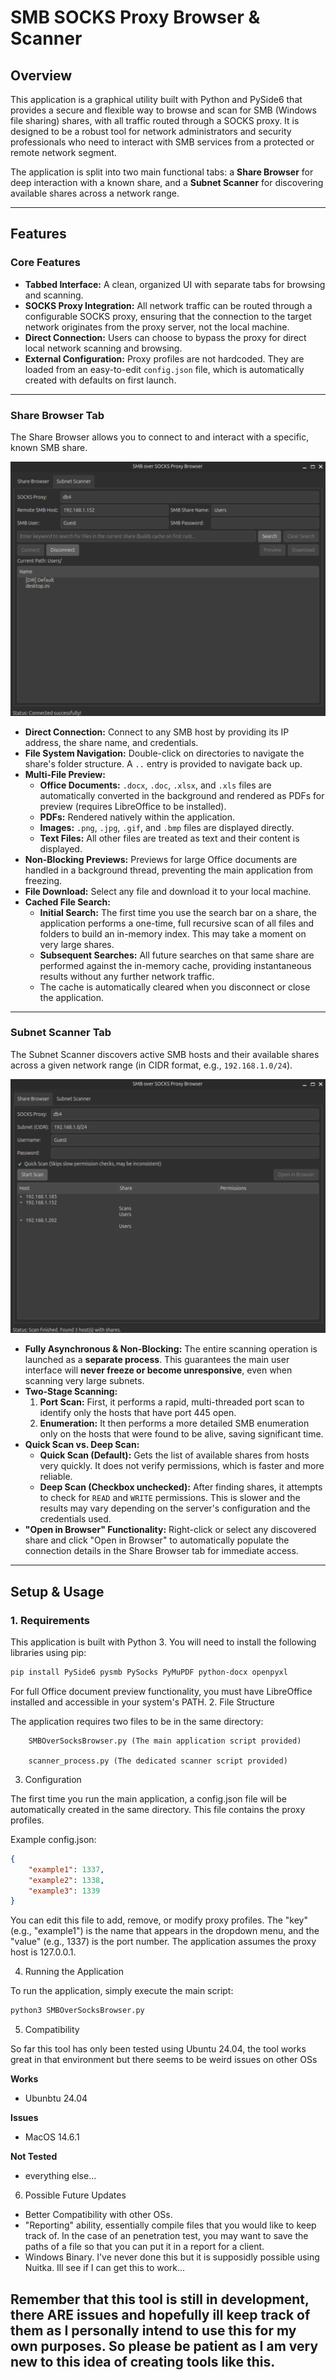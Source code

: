 # SMB SOCKS Proxy Browser & Scanner

## Overview

This application is a graphical utility built with Python and PySide6 that provides a secure and flexible way to browse and scan for SMB (Windows file sharing) shares, with all traffic routed through a SOCKS proxy. It is designed to be a robust tool for network administrators and security professionals who need to interact with SMB services from a protected or remote network segment.

The application is split into two main functional tabs: a **Share Browser** for deep interaction with a known share, and a **Subnet Scanner** for discovering available shares across a network range.

---

## Features

### Core Features
- **Tabbed Interface:** A clean, organized UI with separate tabs for browsing and scanning.
- **SOCKS Proxy Integration:** All network traffic can be routed through a configurable SOCKS proxy, ensuring that the connection to the target network originates from the proxy server, not the local machine.
- **Direct Connection:** Users can choose to bypass the proxy for direct local network scanning and browsing.
- **External Configuration:** Proxy profiles are not hardcoded. They are loaded from an easy-to-edit `config.json` file, which is automatically created with defaults on first launch.

---

### Share Browser Tab
The Share Browser allows you to connect to and interact with a specific, known SMB share.

![Browser tab with example data](https://github.com/LandanJH/SMBOverSocksBrowser/blob/main/images/Browser.png?raw=true)

- **Direct Connection:** Connect to any SMB host by providing its IP address, the share name, and credentials.
- **File System Navigation:** Double-click on directories to navigate the share's folder structure. A `..` entry is provided to navigate back up.
- **Multi-File Preview:**
  - **Office Documents:** `.docx`, `.doc`, `.xlsx`, and `.xls` files are automatically converted in the background and rendered as PDFs for preview (requires LibreOffice to be installed).
  - **PDFs:** Rendered natively within the application.
  - **Images:** `.png`, `.jpg`, `.gif`, and `.bmp` files are displayed directly.
  - **Text Files:** All other files are treated as text and their content is displayed.
- **Non-Blocking Previews:** Previews for large Office documents are handled in a background thread, preventing the main application from freezing.
- **File Download:** Select any file and download it to your local machine.
- **Cached File Search:**
  - **Initial Search:** The first time you use the search bar on a share, the application performs a one-time, full recursive scan of all files and folders to build an in-memory index. This may take a moment on very large shares.
  - **Subsequent Searches:** All future searches on that same share are performed against the in-memory cache, providing instantaneous results without any further network traffic.
  - The cache is automatically cleared when you disconnect or close the application.

---

### Subnet Scanner Tab
The Subnet Scanner discovers active SMB hosts and their available shares across a given network range (in CIDR format, e.g., `192.168.1.0/24`).

![Scanner tab with example data](https://github.com/LandanJH/SMBOverSocksBrowser/blob/main/images/Scanner.png?raw=true)

- **Fully Asynchronous & Non-Blocking:** The entire scanning operation is launched as a **separate process**. This guarantees the main user interface will **never freeze or become unresponsive**, even when scanning very large subnets.
- **Two-Stage Scanning:**
  1.  **Port Scan:** First, it performs a rapid, multi-threaded port scan to identify only the hosts that have port 445 open.
  2.  **Enumeration:** It then performs a more detailed SMB enumeration only on the hosts that were found to be alive, saving significant time.
- **Quick Scan vs. Deep Scan:**
  - **Quick Scan (Default):** Gets the list of available shares from hosts very quickly. It does not verify permissions, which is faster and more reliable.
  - **Deep Scan (Checkbox unchecked):** After finding shares, it attempts to check for `READ` and `WRITE` permissions. This is slower and the results may vary depending on the server's configuration and the credentials used.
- **"Open in Browser" Functionality:** Right-click or select any discovered share and click "Open in Browser" to automatically populate the connection details in the Share Browser tab for immediate access.

---

## Setup & Usage

### 1. Requirements
This application is built with Python 3. You will need to install the following libraries using pip:
```bash
pip install PySide6 pysmb PySocks PyMuPDF python-docx openpyxl
```
For full Office document preview functionality, you must have LibreOffice installed and accessible in your system's PATH.
2. File Structure

The application requires two files to be in the same directory:
```
    SMBOverSocksBrowser.py (The main application script provided)

    scanner_process.py (The dedicated scanner script provided)
```
3. Configuration

The first time you run the main application, a config.json file will be automatically created in the same directory. This file contains the proxy profiles.

Example config.json:
```json
{
    "example1": 1337,
    "example2": 1338,
    "example3": 1339
}
```
You can edit this file to add, remove, or modify proxy profiles. The "key" (e.g., "example1") is the name that appears in the dropdown menu, and the "value" (e.g., 1337) is the port number. The application assumes the proxy host is 127.0.0.1.

4. Running the Application

To run the application, simply execute the main script:
```bash
python3 SMBOverSocksBrowser.py
```

5. Compatibility

So far this tool has only been tested using Ubuntu 24.04, the tool works great in that environment but there seems to be weird issues on other OSs

**Works**
- Ubunbtu 24.04

**Issues**
- MacOS 14.6.1

**Not Tested**
- everything else...

6. Possible Future Updates
- Better Compatibility with other OSs.
- "Reporting" ability, essentially compile files that you would like to keep track of. In the case of an penetration test, you may want to save the paths of a file so that you can put it in a report for a client.
- Windows Binary. I've never done this but it is supposidly possible using Nuitka. Ill see if I can get this to work...

## Remember that this tool is still in development, there ARE issues and hopefully ill keep track of them as I personally intend to use this for my own purposes. So please be patient as I am very new to this idea of creating tools like this.
